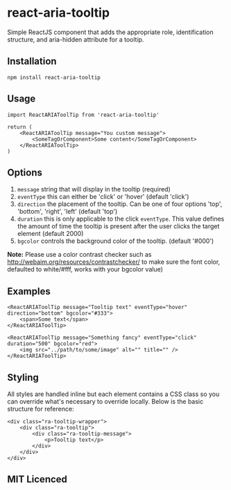 # react-aria-tooltip
Simple ReactJS component that adds the appropriate role, identification structure, and aria-hidden attribute for a tooltip.

## Installation
`npm install react-aria-tooltip`


## Usage
```
import ReactARIAToolTip from 'react-aria-tooltip'

return (
    <ReactARIAToolTip message="You custom message">
        <SomeTagOrComponent>Some content</SomeTagOrComponent>
    </ReactARIAToolTip>
)
```

## Options
1. `message` string that will display in the tooltip (required)
1. `eventType` this can either be 'click' or 'hover' (default 'click')
1. `direction` the placement of the tooltip. Can be one of four options 'top', 'bottom', 'right', 'left'  (default 'top')
1. `duration` this is only applicable to the click `eventType`. This value defines the amount of time the tooltip is present after the user clicks the target element  (default 2000)
1. `bgcolor` controls the background color of the tooltip.  (default '#000')

**Note:** Please use a color contrast checker such as http://webaim.org/resources/contrastchecker/ to make sure the font color, defaulted to white/#fff, works with your bgcolor value)

## Examples
```
<ReactARIAToolTip message="Tooltip text" eventType="hover" direction="bottom" bgcolor="#333">
    <span>Some text</span>
</ReactARIAToolTip>
```

```
<ReactARIAToolTip message="Something fancy" eventType="click" duration="500" bgcolor="red">
    <img src="../path/to/some/image" alt="" title="" />
</ReactARIAToolTip>
```

## Styling
All styles are handled inline but each element contains a CSS class so you can override what's necessary to override locally. Below is the basic structure for reference:

```
<div class="ra-tooltip-wrapper">
    <div class="ra-tooltip">
        <div class="ra-tooltip-message">
            <p>Tooltip text</p>
        </div>
    </div>
</div>
```

## MIT Licenced
